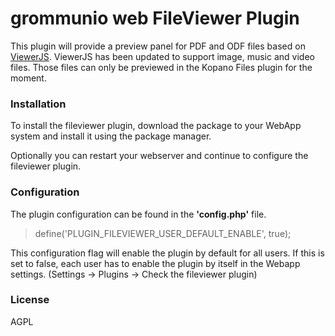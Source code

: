 # grommunio web FileViewer Plugin

This plugin will provide a preview panel for PDF and ODF files based on [ViewerJS].
ViewerJS has been updated to support image, music and video files. Those files can only be previewed in the
Kopano Files plugin for the moment.

### Installation

To install the fileviewer plugin, download the package to your WebApp system and install it using the package manager.

Optionally you can restart your webserver and continue to configure the fileviewer plugin.

### Configuration
The plugin configuration can be found in the **'config.php'** file.
> define('PLUGIN_FILEVIEWER_USER_DEFAULT_ENABLE', true);

This configuration flag will enable the plugin by default for all users. If this is set to false, each user has to enable 
the plugin by itself in the Webapp settings. (Settings -> Plugins -> Check the fileviewer plugin)

### License

AGPL


[ViewerJS]:http://viewerjs.org/
